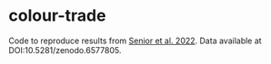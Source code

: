 # colour-trade

Code to reproduce results from [Senior et al. 2022](https://doi.org/10.1111/gcb.13914). Data available at DOI:10.5281/zenodo.6577805. 

